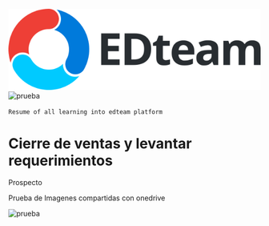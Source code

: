 ![Edteam Logo](./assets/logo.svg)
![prueba](https://1drv.ms/u/s!AjkULjY8alaJap_H-aZ6491D6g0)

```Resume of all learning into edteam platform```

# Cierre de ventas y levantar requerimientos

Prospecto

Prueba de Imagenes compartidas con onedrive

![prueba](https://1drv.ms/f/s!AsEyknm2PoG6peQV5aUjMXMkuzTJ-w)